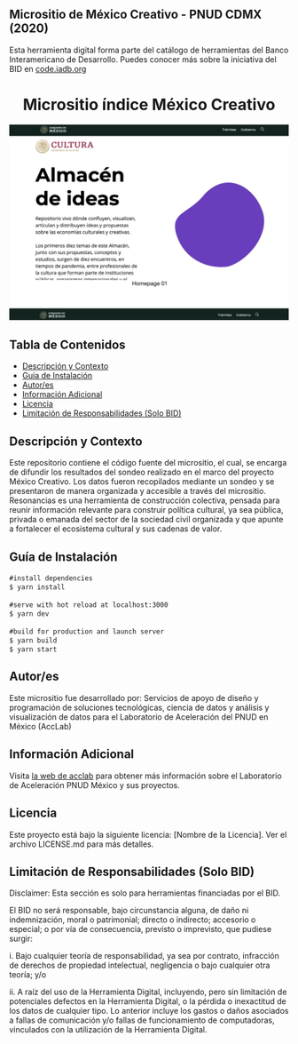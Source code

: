 ## Micrositio de México Creativo - PNUD CDMX (2020)
Esta herramienta digital forma parte del catálogo de herramientas del Banco Interamericano de Desarrollo. Puedes conocer más sobre la iniciativa del BID en [code.iadb.org](http://code.iadb.org)

<h1 align="center"> Micrositio índice México Creativo</h1>
<p align="center"><img src="images/mexicoCreativo.png"/></p> 


## Tabla de Contenidos
- [Descripción y Contexto](#descripción-y-contexto)
- [Guía de Instalación](#guía-de-instalación)
- [Autor/es](#autores)
- [Información Adicional](#información-adicional)
- [Licencia](#licencia)
- [Limitación de Responsabilidades (Solo BID)](#limitación-de-responsabilidades-solo-bid)

## Descripción y Contexto
Este repositorio contiene el código fuente del micrositio, el cual, se encarga de difundir los resultados del sondeo realizado en el marco del proyecto México Creativo. Los datos fueron recopilados mediante un sondeo y se presentaron de manera organizada y accesible a través del micrositio. Resonancias es una herramienta de construcción colectiva, pensada para reunir información relevante para construir política cultural, ya sea pública, privada o emanada del sector de la sociedad civil organizada y que apunte a fortalecer el ecosistema cultural y sus cadenas de valor.

## Guía de Instalación
    #install dependencies
    $ yarn install

    #serve with hot reload at localhost:3000
    $ yarn dev

    #build for production and launch server
    $ yarn build
    $ yarn start

## Autor/es
Este micrositio fue desarrollado por: Servicios de apoyo de diseño y programación de soluciones tecnológicas, ciencia de datos y análisis y visualización de datos para el Laboratorio de Aceleración del PNUD en México (AccLab)

## Información Adicional
Visita [la web de acclab](https://www.undp.org/acceleratorlabs) para obtener más información sobre el Laboratorio de Aceleración PNUD México y sus proyectos.

## Licencia
Este proyecto está bajo la siguiente licencia: [Nombre de la Licencia]. Ver el archivo LICENSE.md para más detalles.

## Limitación de Responsabilidades (Solo BID)
Disclaimer: Esta sección es solo para herramientas financiadas por el BID.

El BID no será responsable, bajo circunstancia alguna, de daño ni indemnización, moral o patrimonial; directo o indirecto; accesorio o especial; o por vía de consecuencia, previsto o imprevisto, que pudiese surgir:

i. Bajo cualquier teoría de responsabilidad, ya sea por contrato, infracción de derechos de propiedad intelectual, negligencia o bajo cualquier otra teoría; y/o

ii. A raíz del uso de la Herramienta Digital, incluyendo, pero sin limitación de potenciales defectos en la Herramienta Digital, o la pérdida o inexactitud de los datos de cualquier tipo. Lo anterior incluye los gastos o daños asociados a fallas de comunicación y/o fallas de funcionamiento de computadoras, vinculados con la utilización de la Herramienta Digital.